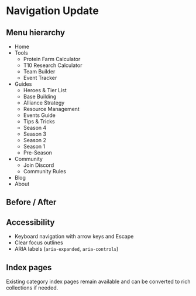 # Navigation Update

## Menu hierarchy
- Home
- Tools
  - Protein Farm Calculator
  - T10 Research Calculator
  - Team Builder
  - Event Tracker
- Guides
  - Heroes & Tier List
  - Base Building
  - Alliance Strategy
  - Resource Management
  - Events Guide
  - Tips & Tricks
  - Season 4
  - Season 3
  - Season 2
  - Season 1
  - Pre-Season
- Community
  - Join Discord
  - Community Rules
- Blog
- About

## Before / After
<!-- TODO: add screenshots showing previous index pages and new dropdown navigation -->

## Accessibility
- Keyboard navigation with arrow keys and Escape
- Clear focus outlines
- ARIA labels (`aria-expanded`, `aria-controls`)

## Index pages
Existing category index pages remain available and can be converted to rich collections if needed.
